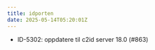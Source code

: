 ```yaml
---
title: idporten
date: 2025-05-14T05:20:01Z
---
```

- ID-5302: oppdatere til c2id server 18.0 (#863)

